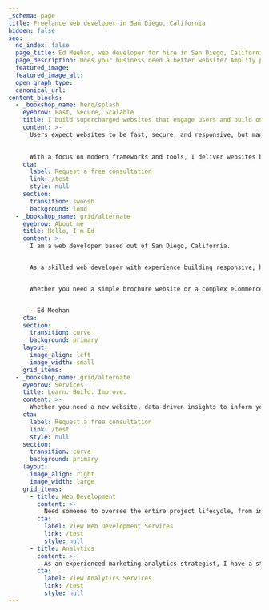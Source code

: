```yaml
---
_schema: page
title: Freelance web developer in San Diego, California
hidden: false
seo:
  no_index: false
  page_title: Ed Meehan, web developer for hire in San Diego, California
  page_description: Does your business need a better website? Amplify performance, and maximize online potential. Contact me today!
  featured_image:
  featured_image_alt:
  open_graph_type:
  canonical_url:
content_blocks:
  - _bookshop_name: hero/splash
    eyebrow: Fast, Secure, Scalable
    title: I build supercharged websites that engage users and build online growth
    content: >-
      Users expect websites to be fast, secure, and responsive, but many businesses struggle with outdated, slow, and insecure technology.

      
      With a focus on modern frameworks and tools, I deliver websites built on the latest web technology. Translation? Faster page speeds, superior security, and the ability to handle high demand through scalability.
    cta:
      label: Request a free consultation
      link: /test
      style: null
    section:
      transition: swoosh
      background: loud
  - _bookshop_name: grid/alternate
    eyebrow: About me
    title: Hello, I'm Ed
    content: >-
      I am a web developer based out of San Diego, California.


      As a skilled web developer with experience building responsive, high-performance websites, eCommerce stores, and Progressive Web Apps, I am passionate about creating innovative and effective online solutions for my clients.


      Whether you need a simple brochure website or a complex eCommerce store, I have the skills and expertise to bring your vision to life. If you are looking for a reliable and experienced web developer, I would love the opportunity to work with you on your next great project.


      - Ed Meehan
    cta:
    section:
      transition: curve
      background: primary
    layout:
      image_align: left
      image_width: small
    grid_items:
  - _bookshop_name: grid/alternate
    eyebrow: Services
    title: Learn. Build. Improve.
    content: >-
      Whether you need a new website, data-driven insights to inform your marketing strategy, or ongoing support, I have the skills to help you achieve your goals.
    cta:
      label: Request a free consultation
      link: /test
      style: null
    section:
      transition: curve
      background: primary
    layout:
      image_align: right
      image_width: large
    grid_items:
      - title: Web Development
        content: >-
          Need someone to oversee the entire project lifecycle, from initial planning and scoping to execution and final delivery, or if you need support with specific phases of the project, I'm ready.
        cta:
          label: View Web Development Services
          link: /test
          style: null
      - title: Analytics
        content: >-
          As an experienced marketing analytics strategist, I have a strong track record of planning, setting up, and managing Analytics for businesses and organizations of all sizes.
        cta:
          label: View Analytics Services
          link: /test
          style: null
---
```

